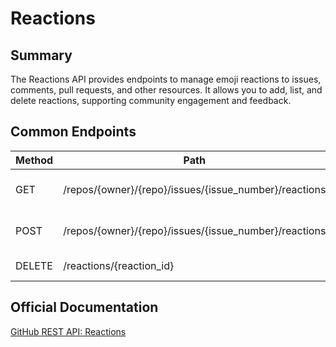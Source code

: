 # Reactions

## Summary
The Reactions API provides endpoints to manage emoji reactions to issues, comments, pull requests, and other resources. It allows you to add, list, and delete reactions, supporting community engagement and feedback.

## Common Endpoints

| Method | Path | Description |
|--------|------|-------------|
| GET    | /repos/{owner}/{repo}/issues/{issue_number}/reactions | List reactions for an issue |
| POST   | /repos/{owner}/{repo}/issues/{issue_number}/reactions | Create a reaction for an issue |
| DELETE | /reactions/{reaction_id} | Delete a reaction |

## Official Documentation
[GitHub REST API: Reactions](https://docs.github.com/en/rest/reactions)